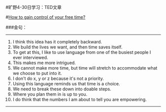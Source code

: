 #旷野4-30日学习：TED文章

#[How to gain control of your free time?](https://www.ted.com/talks/laura_vanderkam_how_to_gain_control_of_your_free_time)

###金句：

----------


1. I think this idea has it completely backward.
1. We build the lives we want, and then time saves itself.
1. To get at this, I like to use language from one of the busiest people I ever interviewed. 
1. This makes me more intrigued.
1. We cannot make more time, but time will stretch to accommodate what we choose to put into it.
1. I don't do x, y or z because it's not a priority.
1. Using this language reminds us that time is a choice.
1. We need to break these down into doable steps. 
1. Where you plan them in is up to you.
1. I do think that the numbers I am about to tell you are empowering.


----------






